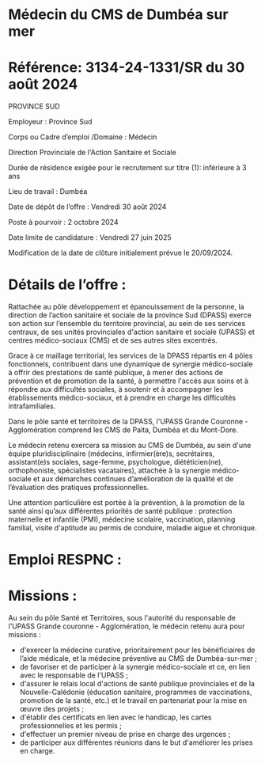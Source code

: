 # Médecin du CMS de Dumbéa sur mer

# Référence: 3134-24-1331/SR du 30 août 2024

PROVINCE SUD

Employeur : Province Sud

Corps ou Cadre d’emploi /Domaine : Médecin

Direction Provinciale de l'Action Sanitaire et Sociale

Durée de résidence exigée pour le recrutement sur titre (1): inférieure à 3 ans

Lieu de travail : Dumbéa

Date de dépôt de l’offre : Vendredi 30 août 2024

Poste à pourvoir : 2 octobre 2024

Date limite de candidature : Vendredi 27 juin 2025

Modification de la date de clôture initialement prévue le 20/09/2024.

# Détails de l’offre :

Rattachée au pôle développement et épanouissement de la personne, la direction de l’action sanitaire et sociale de la province Sud (DPASS) exerce son action sur l’ensemble du territoire provincial, au sein de ses services centraux, de ses unités provinciales d'action sanitaire et sociale (UPASS) et centres médico-sociaux (CMS) et de ses autres sites excentrés.

Grace à ce maillage territorial, les services de la DPASS répartis en 4 pôles fonctionnels, contribuent dans une dynamique de synergie médico-sociale à offrir des prestations de santé publique, à mener des actions de prévention et de promotion de la santé, à permettre l'accès aux soins et à répondre aux difficultés sociales, à soutenir et à accompagner les établissements médico-sociaux, et à prendre en charge les difficultés intrafamiliales.

Dans le pôle santé et territoires de la DPASS, l'UPASS Grande Couronne - Agglomération comprend les CMS de Paita, Dumbéa et du Mont-Dore.

Le médecin retenu exercera sa mission au CMS de Dumbéa, au sein d'une équipe pluridisciplinaire (médecins, infirmier(ère)s, secrétaires, assistant(e)s sociales, sage-femme, psychologue, diététicien(ne), orthophoniste, spécialistes vacataires), attachée à la synergie médico-sociale et aux démarches continues d’amélioration de la qualité et de l’évaluation des pratiques professionnelles.

Une attention particulière est portée à la prévention, à la promotion de la santé ainsi qu’aux différentes priorités de santé publique : protection maternelle et infantile (PMI), médecine scolaire, vaccination, planning familial, visite d'aptitude au permis de conduire, maladie aigue et chronique.

# Emploi RESPNC :

# Missions :

Au sein du pôle Santé et Territoires, sous l'autorité du responsable de l'UPASS Grande couronne - Agglomération, le médecin retenu aura pour missions :

- d'exercer la médecine curative, prioritairement pour les bénéficiaires de l’aide médicale, et la médecine préventive au CMS de Dumbéa-sur-mer ;
- de favoriser et de participer à la synergie médico-sociale et ce, en lien avec le responsable de l'UPASS ;
- d'assurer le relais local d'actions de santé publique provinciales et de la Nouvelle-Calédonie (éducation sanitaire, programmes de vaccinations, promotion de la santé, etc.) et le travail en partenariat pour la mise en œuvre des projets ;
- d'établir des certificats en lien avec le handicap, les cartes professionnelles et les permis ;
- d'effectuer un premier niveau de prise en charge des urgences ;
- de participer aux différentes réunions dans le but d'améliorer les prises en charge.